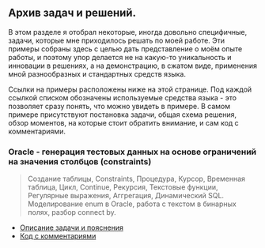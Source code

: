 ## Архив задач и решений.

В этом разделе я отобрал некоторые, иногда довольно специфичные, задачи, которые мне приходилось решать по моей работе. Эти примеры собраны здесь с целью дать представление о моём опыте работы, и поэтому упор делается не на какую-то уникальность и инновации в решениях, а на демонстрацию, в сжатом виде, применения мной разнообразных и стандартных средств языка.

Ссылки на примеры расположены ниже на этой странице. Под каждой ссылкой списком обозначены используемые средства языка - это позволяет сразу понять, что можно увидеть в примере. В самом примере присутствуют постановка задачи, общая схема решения, обзор моментов, на которые стоит обратить внимание, и сам код с комментариями.

### Oracle - генерация тестовых данных на основе ограничений на значения столбцов (constraints)
> Создание таблицы, Constraints, Процедура, Курсор, Временная таблица, Цикл, Continue, Рекурсия, Текстовые функции, Регулярные выражения, Аггрегация, Динамический SQL. Моделирование enum в Oracle, работа с текстом в бинарных полях, разбор connect by.
* [Описание задачи и пояснения](../../wiki/oracle1)
* [Код с комментариями](./oracle1.sql)

